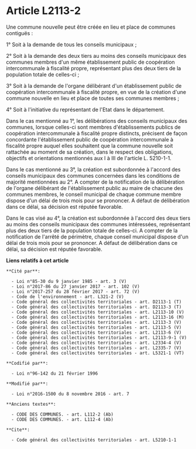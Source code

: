 # Article L2113-2

Une commune nouvelle peut être créée en lieu et place de communes contiguës : 

1° Soit à la demande de tous les conseils municipaux ; 

2° Soit à la demande des deux tiers au moins des conseils municipaux des communes membres d'un même établissement public de
coopération intercommunale à fiscalité propre, représentant plus des deux tiers de la population totale de celles-ci ; 

3° Soit à la demande de l'organe délibérant d'un établissement public de coopération intercommunale à fiscalité propre, en
vue de la création d'une commune nouvelle en lieu et place de toutes ses communes membres ; 

4° Soit à l'initiative du représentant de l'Etat dans le département. 

Dans le cas mentionné au 1°, les délibérations des conseils municipaux des communes, lorsque celles-ci sont membres
d'établissements publics de coopération intercommunale à fiscalité propre distincts, précisent de façon concordante
l'établissement public de coopération intercommunale à fiscalité propre auquel elles souhaitent que la commune nouvelle soit
rattachée au moment de sa création, dans le respect des obligations, objectifs et orientations mentionnés aux I à III de
l'article L. 5210-1-1. 

Dans le cas mentionné au 3°, la création est subordonnée à l'accord des conseils municipaux des communes concernées dans les
conditions de majorité mentionnées au 2°. A compter de la notification de la délibération de l'organe délibérant de
l'établissement public au maire de chacune des communes membres, le conseil municipal de chaque commune membre dispose d'un
délai de trois mois pour se prononcer. A défaut de délibération dans ce délai, sa décision est réputée favorable. 

Dans le cas visé au 4°, la création est subordonnée à l'accord des deux tiers au moins des conseils municipaux des communes
intéressées, représentant plus des deux tiers de la population totale de celles-ci. A compter de la notification de l'arrêté
de périmètre, chaque conseil municipal dispose d'un délai de trois mois pour se prononcer. A défaut de délibération dans ce
délai, sa décision est réputée favorable.

**Liens relatifs à cet article**

	**Cité par**:

	  - Loi n°85-30 du 9 janvier 1985 - art. 3 (V)
	  - Loi n°2017-86 du 27 janvier 2017 - art. 102 (V)
	  - Loi n°2017-257 du 28 février 2017 - art. 72 (V)
	  - Code de l'environnement - art. L321-2 (V)
	  - Code général des collectivités territoriales - art. D2113-1 (T)
	  - Code général des collectivités territoriales - art. D2113-3 (T)
	  - Code général des collectivités territoriales - art. L2113-10 (V)
	  - Code général des collectivités territoriales - art. L2113-16 (M)
	  - Code général des collectivités territoriales - art. L2113-3 (V)
	  - Code général des collectivités territoriales - art. L2113-5 (V)
	  - Code général des collectivités territoriales - art. L2113-6 (V)
	  - Code général des collectivités territoriales - art. L2113-9-1 (V)
	  - Code général des collectivités territoriales - art. L2334-4 (V)
	  - Code général des collectivités territoriales - art. L2335-7 (V)
	  - Code général des collectivités territoriales - art. L5321-1 (VT)

	**Codifié par**:

	  - Loi n°96-142 du 21 février 1996

	**Modifié par**:

	  - Loi n°2016-1500 du 8 novembre 2016 - art. 7

	**Anciens textes**:

	  - CODE DES COMMUNES. - art. L112-2 (Ab)
	  - CODE DES COMMUNES. - art. L112-4 (Ab)

	**Cite**:

	  - Code général des collectivités territoriales - art. L5210-1-1
